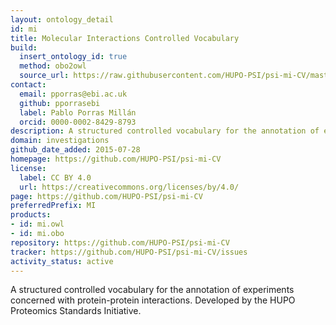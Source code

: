 ```yaml
---
layout: ontology_detail
id: mi
title: Molecular Interactions Controlled Vocabulary
build:
  insert_ontology_id: true
  method: obo2owl
  source_url: https://raw.githubusercontent.com/HUPO-PSI/psi-mi-CV/master/psi-mi.obo
contact:
  email: pporras@ebi.ac.uk
  github: pporrasebi
  label: Pablo Porras Millán
  orcid: 0000-0002-8429-8793
description: A structured controlled vocabulary for the annotation of experiments concerned with protein-protein interactions.
domain: investigations
github_date_added: 2015-07-28
homepage: https://github.com/HUPO-PSI/psi-mi-CV
license:
  label: CC BY 4.0
  url: https://creativecommons.org/licenses/by/4.0/
page: https://github.com/HUPO-PSI/psi-mi-CV
preferredPrefix: MI
products:
- id: mi.owl
- id: mi.obo
repository: https://github.com/HUPO-PSI/psi-mi-CV
tracker: https://github.com/HUPO-PSI/psi-mi-CV/issues
activity_status: active
---
```


A structured controlled vocabulary for the annotation of experiments concerned with protein-protein interactions. Developed by the HUPO Proteomics Standards Initiative.
